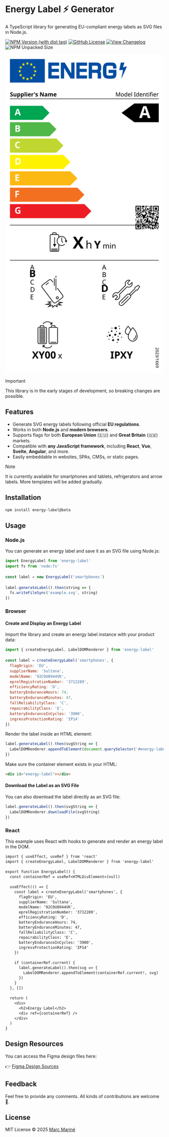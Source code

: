 # Energy Label ⚡ Generator

A TypeScript library for generating EU-compliant energy labels as SVG files in Node.js.

[![NPM Version (with dist tag)](https://img.shields.io/npm/v/energy-label/beta)](https://www.npmjs.com/package/energy-label/v/beta)
[![GitHub License](https://img.shields.io/github/license/marcmarine/energy-label)](LICENSE)
[![View Changelog](https://img.shields.io/badge/view-CHANGELOG.md-white.svg)](https://github.com/marcmarine/energy-label/releases)
![NPM Unpacked Size](https://img.shields.io/npm/unpacked-size/energy-label/beta)

![Example of an energy label for smartphones](https://raw.githubusercontent.com/marcmarine/energy-label/refs/heads/main/example.svg)

> [!IMPORTANT]
> This library is in the early stages of development, so breaking changes are possible.

## Features

- Generate SVG energy labels following official **EU regulations**.
- Works in both **Node.js** and **modern browsers**.
- Supports flags for both **European Union** (🇪🇺) and **Great Britain** (🇬🇧) markets.
- Compatible with **any JavaScript framework**, including **React**, **Vue**, **Svelte**, **Angular**, and more.
- Easily embeddable in websites, SPAs, CMSs, or static pages.

> [!NOTE]
> It is currently available for smartphones and tablets, refrigerators and arrow labels. More templates will be added gradually.

## Installation

```bash
npm install energy-label@beta
```

## Usage

### Node.js

You can generate an energy label and save it as an SVG file using Node.js:

```js
import EnergyLabel from 'energy-label'
import fs from 'node:fs'

const label = new EnergyLabel('smartphones')

label.generateLabel().then(string => {
  fs.writeFileSync('example.svg', string)
})
```

### Browser

#### Create and Display an Energy Label

Import the library and create an energy label instance with your product data:

```js
import { createEnergyLabel, LabelDOMRenderer } from 'energy-label'

const label = createEnergyLabel('smartphones', {
  flagOrigin: 'EU',
  supplierName: 'Sultana',
  modelName: '92COU8944VK',
  eprelRegistrationNumber: '3712289',
  efficiencyRating: 'D',
  batteryEnduranceHours: 74,
  batteryEnduranceMinutes: 47,
  fallReliabilityClass: 'C',
  repairabilityClass: 'E',
  batteryEnduranceInCycles: '3900',
  ingressProtectionRating: 'IP14'
})
```

Render the label inside an HTML element:

```js
label.generateLabel().then(svgString => {
  LabelDOMRenderer.appendToElement(document.querySelector('#energy-label'), svgString)
})
```

Make sure the container element exists in your HTML:

```html
<div id="energy-label"></div>
```

#### Download the Label as an SVG File

You can also download the label directly as an SVG file:

```js
label.generateLabel().then(svgString => {
  LabelDOMRenderer.downloadFile(svgString)
})
```

### React

This example uses React with hooks to generate and render an energy label in the DOM.

```tsx
import { useEffect, useRef } from 'react'
import { createEnergyLabel, LabelDOMRenderer } from 'energy-label'

export function EnergyLabel() {
  const containerRef = useRef<HTMLDivElement>(null)

  useEffect(() => {
    const label = createEnergyLabel('smartphones', {
      flagOrigin: 'EU',
      supplierName: 'Sultana',
      modelName: '92COU8944VK',
      eprelRegistrationNumber: '3712289',
      efficiencyRating: 'D',
      batteryEnduranceHours: 74,
      batteryEnduranceMinutes: 47,
      fallReliabilityClass: 'C',
      repairabilityClass: 'E',
      batteryEnduranceInCycles: '3900',
      ingressProtectionRating: 'IP14'
    })

    if (containerRef.current) {
      label.generateLabel().then(svg => {
        LabelDOMRenderer.appendToElement(containerRef.current!, svg)
      })
    }
  }, [])

  return (
    <div>
      <h2>Energy Label</h2>
      <div ref={containerRef} />
    </div>
  )
}
```

## Design Resources

You can access the Figma design files here:

👉 [Figma Design Sources](https://www.figma.com/community/file/1487367561346990079)

## Feedback

Feel free to provide any comments. All kinds of contributions are welcome 🚀.

## License

MIT License © 2025 [Marc Mariné](https://github.com/marcmarine)
